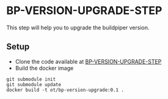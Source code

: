 # BP-VERSION-UPGRADE-STEP

This step will help you to upgrade the buildpiper version.

## Setup
* Clone the code available at [BP-VERSION-UPGRADE-STEP](https://github.com/OT-BUILDPIPER-MARKETPLACE/BP-VERSION-UPGRADE-STEP.git)
* Build the docker image
```
git submodule init
git submodule update
docker build -t ot/bp-version-upgrade:0.1 .